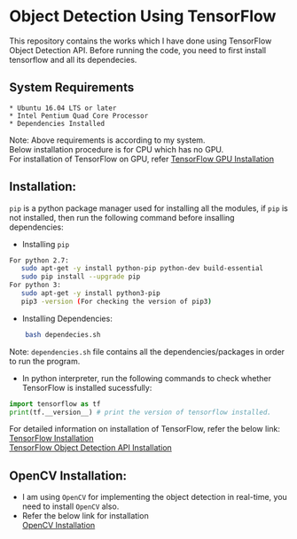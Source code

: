 # Object Detection Using TensorFlow
This repository contains the works which I have done using TensorFlow Object Detection API. Before running the code, you need to first install tensorflow and all its dependecies.
## System Requirements
```
* Ubuntu 16.04 LTS or later  
* Intel Pentium Quad Core Processor  
* Dependencies Installed  
```
Note: Above requirements is according to my system.  
Below installation procedure is for CPU which has no GPU.  
For installation of TensorFlow on GPU, refer [TensorFlow GPU Installation](https://www.tensorflow.org/install/)  
## Installation:
``pip`` is a python package manager used for installing all the modules, if ``pip`` is not installed, then run the following command before insalling dependencies:
 * Installing ```pip```
 ```bash
For python 2.7:
	sudo apt-get -y install python-pip python-dev build-essential  
	sudo pip install --upgrade pip  
For python 3:  
	sudo apt-get -y install python3-pip  
	pip3 -version (For checking the version of pip3)
```
 * Installing Dependencies:  
``` bash
    bash dependecies.sh
```
Note: ```dependencies.sh``` file contains all the dependencies/packages in order to run the program.

* In python interpreter, run the following commands to check whether TensorFlow is installed sucessfully:
```python
import tensorflow as tf
print(tf.__version__) # print the version of tensorflow installed.
```
For detailed information on installation of TensorFlow, refer the below link:  
[TensorFlow Installation](https://www.tensorflow.org/install/)  
[TensorFlow Object Detection API Installation](https://github.com/tensorflow/models/blob/master/research/object_detection/g3doc/installation.md)
## OpenCV Installation:
* I am using ``OpenCV`` for implementing the object detection in real-time, you need to install ``OpenCV`` also.  
* Refer the below link for installation  
[OpenCV Installation](https://www.pyimagesearch.com/2016/10/24/ubuntu-16-04-how-to-install-opencv/)
